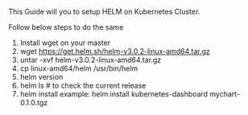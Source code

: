 This Guide will you to setup HELM on Kubernetes Cluster.

Follow below steps to do the same

1. Install wget on your master
2. wget https://get.helm.sh/helm-v3.0.2-linux-amd64.tar.gz
3. untar -xvf helm-v3.0.2-linux-amd64.tar.gz
4. cp linux-amd64/helm /usr/bin/helm 
5. helm version 
6. helm ls # to check the current release
7. helm install <release-name> <helm-package>
          example:
            helm install kubernetes-dashboard mychart-0.1.0.tgz
